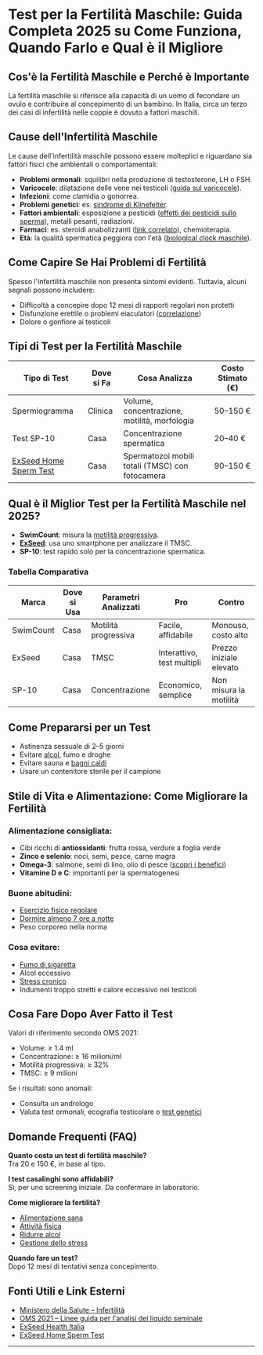 <h1 id="test-per-la-fertilit-maschile-guida-completa-2025-su-come-funziona-quando-farlo-e-qual-il-migliore">Test per la Fertilità Maschile: Guida Completa 2025 su Come Funziona, Quando Farlo e Qual è il Migliore</h1>
<h2 id="cos-la-fertilit-maschile-e-perch-importante">Cos&#39;è la Fertilità Maschile e Perché è Importante</h2>
<p>La fertilità maschile si riferisce alla capacità di un uomo di fecondare un ovulo e contribuire al concepimento di un bambino. In Italia, circa un terzo dei casi di infertilità nelle coppie è dovuto a fattori maschili.</p>
<h2 id="cause-dell-infertilit-maschile">Cause dell&#39;Infertilità Maschile</h2>
<p>Le cause dell&#39;infertilità maschile possono essere molteplici e riguardano sia fattori fisici che ambientali o comportamentali:</p>
<ul>
<li><strong>Problemi ormonali</strong>: squilibri nella produzione di testosterone, LH o FSH.</li>
<li><strong>Varicocele</strong>: dilatazione delle vene nei testicoli (<a href="https://www.exseedhealth.com/it/varicocele-your-go-to-guide/">guida sul varicocele</a>).</li>
<li><strong>Infezioni</strong>: come clamidia o gonorrea.</li>
<li><strong>Problemi genetici</strong>: es. <a href="https://www.exseedhealth.com/it/klinefelter-syndrome/">sindrome di Klinefelter</a>.</li>
<li><strong>Fattori ambientali</strong>: esposizione a pesticidi (<a href="https://www.exseedhealth.com/it/pesticides-and-sperm-health/">effetti dei pesticidi sullo sperma</a>), metalli pesanti, radiazioni.</li>
<li><strong>Farmaci</strong>: es. steroidi anabolizzanti (<a href="https://www.exseedhealth.com/it/steroids-protein-shakes-and-male-fertility/">link correlato</a>), chemioterapia.</li>
<li><strong>Età</strong>: la qualità spermatica peggiora con l&#39;età (<a href="https://www.exseedhealth.com/it/mens-biological-clock/">biological clock maschile</a>).</li>
</ul>
<h2 id="come-capire-se-hai-problemi-di-fertilit-">Come Capire Se Hai Problemi di Fertilità</h2>
<p>Spesso l&#39;infertilità maschile non presenta sintomi evidenti. Tuttavia, alcuni segnali possono includere:</p>
<ul>
<li>Difficoltà a concepire dopo 12 mesi di rapporti regolari non protetti</li>
<li>Disfunzione erettile o problemi eiaculatori (<a href="https://www.exseedhealth.com/it/trying-to-conceive-and-erectile-dysfunction/">correlazione</a>)</li>
<li>Dolore o gonfiore ai testicoli</li>
</ul>
<h2 id="tipi-di-test-per-la-fertilit-maschile">Tipi di Test per la Fertilità Maschile</h2>
<table>
<thead>
<tr>
<th>Tipo di Test</th>
<th>Dove si Fa</th>
<th>Cosa Analizza</th>
<th>Costo Stimato (€)</th>
</tr>
</thead>
<tbody>
<tr>
<td>Spermiogramma</td>
<td>Clinica</td>
<td>Volume, concentrazione, motilità, morfologia</td>
<td>50–150 €</td>
</tr>
<tr>
<td>Test SP-10</td>
<td>Casa</td>
<td>Concentrazione spermatica</td>
<td>20–40 €</td>
</tr>
<tr>
<td><a href="https://www.exseedhealth.com/it/exseed-home-sperm-test/">ExSeed Home Sperm Test</a></td>
<td>Casa</td>
<td>Spermatozoi mobili totali (TMSC) con fotocamera</td>
<td>90–150 €</td>
</tr>
</tbody>
</table>
<h2 id="qual-il-miglior-test-per-la-fertilit-maschile-nel-2025-">Qual è il Miglior Test per la Fertilità Maschile nel 2025?</h2>
<ul>
<li><strong>SwimCount</strong>: misura la <a href="https://www.exseedhealth.com/what-is-sperm-motility/">motilità progressiva</a>.</li>
<li><strong><a href="https://www.exseedhealth.com/it/exseed-home-sperm-test/">ExSeed</a></strong>: usa uno smartphone per analizzare il TMSC.</li>
<li><strong>SP-10</strong>: test rapido solo per la concentrazione spermatica.</li>
</ul>
<h3 id="tabella-comparativa">Tabella Comparativa</h3>
<table>
<thead>
<tr>
<th>Marca</th>
<th>Dove si Usa</th>
<th>Parametri Analizzati</th>
<th>Pro</th>
<th>Contro</th>
</tr>
</thead>
<tbody>
<tr>
<td>SwimCount</td>
<td>Casa</td>
<td>Motilità progressiva</td>
<td>Facile, affidabile</td>
<td>Monouso, costo alto</td>
</tr>
<tr>
<td>ExSeed</td>
<td>Casa</td>
<td>TMSC</td>
<td>Interattivo, test multipli</td>
<td>Prezzo iniziale elevato</td>
</tr>
<tr>
<td>SP-10</td>
<td>Casa</td>
<td>Concentrazione</td>
<td>Economico, semplice</td>
<td>Non misura la motilità</td>
</tr>
</tbody>
</table>
<h2 id="come-prepararsi-per-un-test">Come Prepararsi per un Test</h2>
<ul>
<li>Astinenza sessuale di 2–5 giorni</li>
<li>Evitare <a href="https://www.exseedhealth.com/alcohol-and-sperm-quality/">alcol</a>, fumo e droghe</li>
<li>Evitare sauna e <a href="https://www.exseedhealth.com/hot-baths-male-fertility/">bagni caldi</a></li>
<li>Usare un contenitore sterile per il campione</li>
</ul>
<h2 id="stile-di-vita-e-alimentazione-come-migliorare-la-fertilit-">Stile di Vita e Alimentazione: Come Migliorare la Fertilità</h2>
<h3 id="alimentazione-consigliata-">Alimentazione consigliata:</h3>
<ul>
<li>Cibi ricchi di <strong>antiossidanti</strong>: frutta rossa, verdure a foglia verde</li>
<li><strong>Zinco e selenio</strong>: noci, semi, pesce, carne magra</li>
<li><strong>Omega-3</strong>: salmone, semi di lino, olio di pesce (<a href="https://www.exseedhealth.com/how-omega-3-supplements-improve-male-fertility/">scopri i benefici</a>)</li>
<li><strong>Vitamine D e C</strong>: importanti per la spermatogenesi</li>
</ul>
<h3 id="buone-abitudini-">Buone abitudini:</h3>
<ul>
<li><a href="https://www.exseedhealth.com/improving-male-fertility-with-exercise/">Esercizio fisico regolare</a></li>
<li><a href="https://www.exseedhealth.com/how-does-sleep-affect-fertility/">Dormire almeno 7 ore a notte</a></li>
<li>Peso corporeo nella norma</li>
</ul>
<h3 id="cosa-evitare-">Cosa evitare:</h3>
<ul>
<li><a href="https://www.exseedhealth.com/smoking-affects-your-sperm-quality/">Fumo di sigaretta</a></li>
<li>Alcol eccessivo</li>
<li><a href="https://www.exseedhealth.com/it/the-impact-of-stress-on-sperm-and-semen-quality/">Stress cronico</a></li>
<li>Indumenti troppo stretti e calore eccessivo nei testicoli</li>
</ul>
<h2 id="cosa-fare-dopo-aver-fatto-il-test">Cosa Fare Dopo Aver Fatto il Test</h2>
<p>Valori di riferimento secondo OMS 2021:</p>
<ul>
<li>Volume: ≥ 1.4 ml</li>
<li>Concentrazione: ≥ 16 milioni/ml</li>
<li>Motilità progressiva: ≥ 32%</li>
<li>TMSC: ≥ 9 milioni</li>
</ul>
<p>Se i risultati sono anomali:</p>
<ul>
<li>Consulta un andrologo</li>
<li>Valuta test ormonali, ecografia testicolare o <a href="https://www.exseedhealth.com/it/sperm-dna-fragmentation/">test genetici</a></li>
</ul>
<h2 id="domande-frequenti-faq-">Domande Frequenti (FAQ)</h2>
<p><strong>Quanto costa un test di fertilità maschile?</strong><br>Tra 20 e 150 €, in base al tipo.</p>
<p><strong>I test casalinghi sono affidabili?</strong><br>Sì, per uno screening iniziale. Da confermare in laboratorio.</p>
<p><strong>Come migliorare la fertilità?</strong>  </p>
<ul>
<li><a href="https://www.exseedhealth.com/it/mediterranean-diet-and-fertility/">Alimentazione sana</a>  </li>
<li><a href="https://www.exseedhealth.com/it/improving-male-fertility-with-exercise/">Attività fisica</a>  </li>
<li><a href="https://www.exseedhealth.com/it/alcohol-and-sperm-quality/">Ridurre alcol</a>  </li>
<li><a href="https://www.exseedhealth.com/it/the-impact-of-stress-on-sperm-and-semen-quality/">Gestione dello stress</a></li>
</ul>
<p><strong>Quando fare un test?</strong><br>Dopo 12 mesi di tentativi senza concepimento.</p>
<h2 id="fonti-utili-e-link-esterni">Fonti Utili e Link Esterni</h2>
<ul>
<li><a href="https://www.salute.gov.it/">Ministero della Salute – Infertilità</a></li>
<li><a href="https://www.who.int/publications/i/item/9789240030787">OMS 2021 – Linee guida per l&#39;analisi del liquido seminale</a></li>
<li><a href="https://www.exseedhealth.com/it/">ExSeed Health Italia</a></li>
<li><a href="https://www.exseedhealth.com/it/exseed-home-sperm-test/">ExSeed Home Sperm Test</a></li>
</ul>
<hr>
